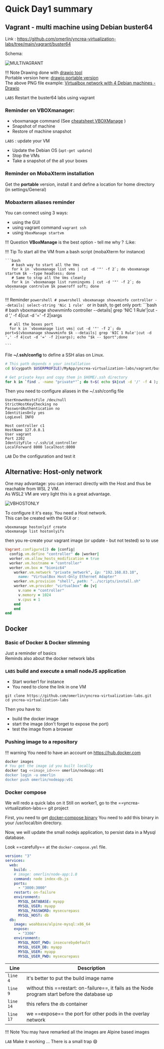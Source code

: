 # Quick Day1 summary

## Vagrant - multi machine using Debian buster64
Link : https://github.com/omerlin/yncrea-virtualization-labs/tree/main/vagrant/buster64

Schema:

![MULTIVAGRANT](../files/virtualization/vagrant_multi_buster64.png "Virtualbox network with 4 Debian machines")

!!! Note
    Drawing done with [drawio tool](https://app.diagrams.net/)  
    Portable version here: [drawio portable version](https://portapps.io/app/drawio-portable/)  
    The above PNG file example: [Virtualbox network with 4 Debian machines - Drawio](../files/virtualization/vagrant_multi_buster64.drawio)

`LABS` Restart the buster64 labs using vagrant

### Reminder on VBOXmanager:

* vboxmanage command (See [cheatsheet VBOXManage](https://omerlin.github.io/yncrea-virtualization/cheatsheets/vboxManage) )
* Snapshot of machine
* Restore of machine snapshot

`LABS` : update your VM

   * Update the Debian OS (`apt-get update`)
   * Stop the VMs
   * Take a snapshot of the all your boxes

### Reminder on MobaXterm installation

Get the **portable** version, install it and define a location for home directory (in settings/General)

### Mobaxterm aliases reminder
You can connect using 3 ways:  
* using the GUI
* using vagrant command ```vagrant ssh```
* using ```VboxManage startvm```

!!! Question
    **VBoxManage** is the best option - tell me why ? :Like:
   
!!! Tip
    To start all the VM from a bash script (mobaXterm for instance)  

    ```bash
       # bash way to start all the Vms  
       for k in `vboxmanage list vms | cut -d '"' -f 2`; do vboxmanage startvm $k --type headless; done  
       # Same to stop all the Vms cleanly  
       for k in `vboxmanage list runningvms | cut -d '"' -f 2`; do vboxmanage controlvm $k poweroff soft; done  
      ```

!!! Reminder
    ```powershell
       # powershell
       vboxmanage showvminfo controller --details| select-string 'Nic 1 rule'
    ```
    or in bash, to get only port:
    ```bash
      # bash
      vboxmanage showvminfo controller --details| grep 'NIC 1 Rule'|cut -d ',' -f 4|cut -d '=' -f 2|xargs
      
      # all the boxes port
      for k in `vboxmanage list vms| cut -d '"' -f 2`; do port=$(vboxmanage showvminfo $k --details| grep 'NIC 1 Rule'|cut -d ',' -f 4|cut -d '=' -f 2|xargs); echo "$k -- $port";done

    ```

File **~/.ssh/config** to define a SSH alias on Linux.  

```bash
# This path depends n your installation 
cd $(cygpath $USERPROFILE)/MyApp/yncrea-virtualization-labs/vagrant/buster64

# Get private keys and copy them in $HOME/.ssh directory
for k in `find . -name "private*"`; do t=$( echo $k|cut -d '/' -f 4 ); cp -f $k ~/.ssh/id_$t; done
```

Then you need to configure aliases in the ~/.ssh/config file
```
UserKnownHostsFile /dev/null
StrictHostKeyChecking no
PasswordAuthentication no
IdentitiesOnly yes
LogLevel INFO

Host controller c1
HostName 127.0.0.1
User vagrant
Port 2202
IdentityFile ~/.ssh/id_controller
LocalForward 8000 localhost:8000

```

`LAB` Do the configuration and test it 

## Alternative: Host-only network
One may advantage: you can interract directly with the Host and thus be reachable from WSL 2 VM.  
As WSL2 VM are very light this is a great advantage.  

![VBHOSTONLY](../files/virtualization/hostonly.png "Virtualbox host only network")

To configure it it's easy. You need a Host network.  
This can be created with the GUI or :  
```
vboxmanage hostonlyif create
vboxmanage list hostonlyifs
```
then  you re-create your vagrant image (or update - but not tested) so to use 

```ruby hl_lines="6 7"
Vagrant.configure(2) do |config|
  config.vm.define "controller" do |worker|
  worker.vm.allow_hosts_modification = true
  worker.vm.hostname = "controller"
  worker.vm.box = "bionic64"
    worker.vm.network "private_network", ip: "192.168.83.10",
      name: "VirtualBox Host-Only Ethernet Adapter"
    worker.vm.provision "shell", path: "../scripts/install.sh"
    worker.vm.provider "virtualbox" do |v|
      v.name = "controller"
      v.memory = 1024
      v.cpus = 1
    end
    end
end
```


## Docker

### Basic of Docker & Docker slimming
Just a reminder of basics  
Reminds also about the docker network labs  

### `LABS` build and execute a small nodeJS application

* Start worker1 for instance
* You need to clone the link in one VM

```
git clone https://github.com/omerlin/yncrea-virtualization-labs.git
cd yncrea-virtualization-labs
```
Then you have to:

* build the docker image
* start the image (don't forget to expose the port)
* test the image from a browser

### Pushing image to a repository 

!!! warning
    You need to have an account on https://hub.docker.com

```bash
docker images
# You get the image id you built locally
docker tag <<image_id>>>> omerlin/nodeapp:v01
docker login -u omerlin
docker push omerlin/nodeapp:v01
```

### Docker compose
We will redo a quick labs on it
Still on worker1, go to the ==yncrea-virtualization-labs== git project

First, you need to get [docker-compose binary](https://github.com/docker/compose/releases)
You need to add this binary in your /usr/local/bin directory.

Now, we will update the small nodejs application, to persist data in a Mysql database.

Look ==carefully== at the `docker-compose.yml` file.

```yaml linenums="1"
version: "3"
services:
  web:
    build: .
    # image: omerlin/node-app:1.0
    command: node index-db.js
    ports:
      - "3000:3000"
    restart: on-failure
    environment:
      MYSQL_DATABASE: myapp
      MYSQL_USER: myapp
      MYSQL_PASSWORD: mysecurepass
      MYSQL_HOST: db
  db:
    image: woahbase/alpine-mysql:x86_64
    expose:
      - "3306"
    environment:
      MYSQL_ROOT_PWD: insecurebydefault
      MYSQL_USER_DB: myapp
      MYSQL_USER: myapp
      MYSQL_USER_PWD: mysecurepass
```

| Line        | Description                              |
| ----------- | ---------------------------------------- |
| `line 4`    | it's better to put the build image name  |
| `line 9`    | without this ==restart: on-failure==, it fails as the Node program start before the database up |
| `line 14`   | this refers the `db` container |
| `line 17`   | we ==expose== the port for other pods in the overlay network |

!!! Note
    You may have remarked all the images are Alpine based images

`LAB` Make it working ... There is a small trap :smile:

